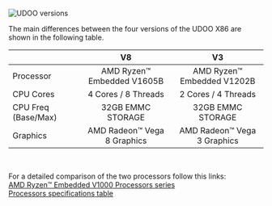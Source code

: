 <br/>

<img src="../img/x86_lineup.png" alt="UDOO versions" class="img-responsive" >

<br/>

The main differences between the four versions of the UDOO X86 are shown in the following table.    


|                     |              V8                |                V3             |
|---------------------|:------------------------------:|:-----------------------------:|
| Processor           | AMD Ryzen™ Embedded V1605B     | AMD Ryzen™ Embedded V1202B    |
| CPU Cores           | 4 Cores / 8 Threads            | 2 Cores / 4 Threads           |
| CPU Freq (Base/Max) | 32GB EMMC STORAGE              | 32GB EMMC STORAGE             |  
| Graphics            | AMD Radeon™ Vega 8 Graphics    | AMD Radeon™ Vega 3 Graphics   |

<br/>

For a detailed comparison of the two processors follow this links:  
[AMD Ryzen&trade; Embedded V1000 Processors series](https://www.amd.com/en/products/specifications/embedded/8191)  
[Processors specifications table](https://www.amd.com/en/products/specifications/embedded/8191)  
